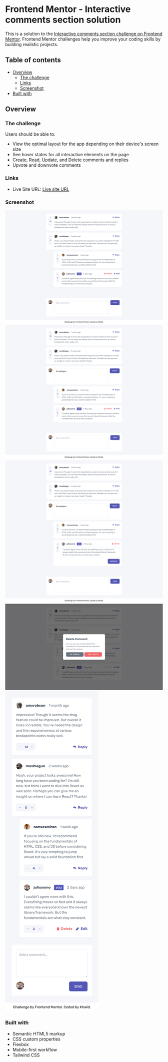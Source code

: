 # Frontend Mentor - Interactive comments section solution

This is a solution to the [Interactive comments section challenge on Frontend Mentor](https://www.frontendmentor.io/challenges/interactive-comments-section-iG1RugEG9). Frontend Mentor challenges help you improve your coding skills by building realistic projects. 

## Table of contents

- [Overview](#overview)
  - [The challenge](#the-challenge)
  - [Links](#links)
  - [Screenshot](#screenshot)
- [Built with](#built-with)


## Overview

### The challenge

Users should be able to:

- View the optimal layout for the app depending on their device's screen size
- See hover states for all interactive elements on the page
- Create, Read, Update, and Delete comments and replies
- Upvote and downvote comments

### Links

- Live Site URL: [Live site URL](https://interactive-comments-section-1.netlify.app/)

### Screenshot

![](./screenshot/desktop.png) ![](./screenshot/desktop2.png)
![](./screenshot/desktop3.png) ![](./screenshot/desktop4.png)
![](./screenshot/mobile.png)



### Built with

- Semantic HTML5 markup
- CSS custom properties
- Flexbox
- Mobile-first workflow
- Tailwind CSS

